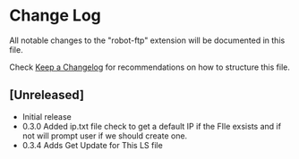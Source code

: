 # Change Log

All notable changes to the "robot-ftp" extension will be documented in this file.

Check [Keep a Changelog](http://keepachangelog.com/) for recommendations on how to structure this file.

## [Unreleased]

- Initial release
- 0.3.0 Added ip.txt file check to get a default IP if the FIle exsists and if not will prompt user if we should create one. 
- 0.3.4 Adds Get Update for This LS file